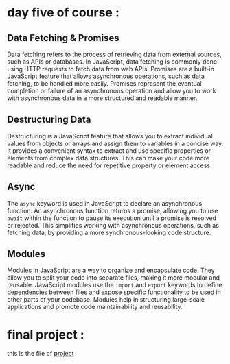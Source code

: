 # day five of course :
## Data Fetching & Promises

Data fetching refers to the process of retrieving data from external sources, such as APIs or databases. In JavaScript, data fetching is commonly done using HTTP requests to fetch data from web APIs. Promises are a built-in JavaScript feature that allows asynchronous operations, such as data fetching, to be handled more easily. Promises represent the eventual completion or failure of an asynchronous operation and allow you to work with asynchronous data in a more structured and readable manner.

## Destructuring Data

Destructuring is a JavaScript feature that allows you to extract individual values from objects or arrays and assign them to variables in a concise way. It provides a convenient syntax to extract and use specific properties or elements from complex data structures. This can make your code more readable and reduce the need for repetitive property or element access.

## Async

The `async` keyword is used in JavaScript to declare an asynchronous function. An asynchronous function returns a promise, allowing you to use `await` within the function to pause its execution until a promise is resolved or rejected. This simplifies working with asynchronous operations, such as fetching data, by providing a more synchronous-looking code structure.

## Modules

Modules in JavaScript are a way to organize and encapsulate code. They allow you to split your code into separate files, making it more modular and reusable. JavaScript modules use the `import` and `export` keywords to define dependencies between files and expose specific functionality to be used in other parts of your codebase. Modules help in structuring large-scale applications and promote code maintainability and reusability.


# final project :
this is the file of [project](https://github.com/firaskhalayleh-it/finalProjectFirstCourse)


